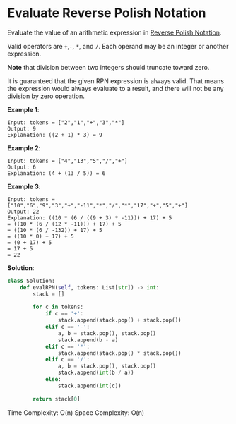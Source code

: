 # Evaluate Reverse Polish Notation

Evaluate the value of an arithmetic expression in [Reverse Polish Notation](https://en.wikipedia.org/wiki/Reverse_Polish_notation).

Valid operators are `+`,`-`, `*`, and `/`. Each operand may be an integer or another expression.

**Note** that division between two integers should truncate toward zero.

It is guaranteed that the given RPN expression is always valid. That means the expression would always evaluate to a result, and there will not be any division by zero operation.


**Example 1**:

```
Input: tokens = ["2","1","+","3","*"]
Output: 9
Explanation: ((2 + 1) * 3) = 9
```

**Example 2**:

```
Input: tokens = ["4","13","5","/","+"]
Output: 6
Explanation: (4 + (13 / 5)) = 6
```

**Example 3**:

```
Input: tokens = ["10","6","9","3","+","-11","*","/","*","17","+","5","+"]
Output: 22
Explanation: ((10 * (6 / ((9 + 3) * -11))) + 17) + 5
= ((10 * (6 / (12 * -11))) + 17) + 5
= ((10 * (6 / -132)) + 17) + 5
= ((10 * 0) + 17) + 5
= (0 + 17) + 5
= 17 + 5
= 22
```

**Solution**:

```python
class Solution:
    def evalRPN(self, tokens: List[str]) -> int:
        stack = []
        
        for c in tokens:
            if c == '+':
                stack.append(stack.pop() + stack.pop())
            elif c == '-':
                a, b = stack.pop(), stack.pop()
                stack.append(b - a)
            elif c == '*':
                stack.append(stack.pop() * stack.pop())
            elif c == '/':
                a, b = stack.pop(), stack.pop()
                stack.append(int(b / a))
            else:
                stack.append(int(c))
        
        return stack[0]
```

Time Complexity: O(n)
Space Complexity: O(n)
